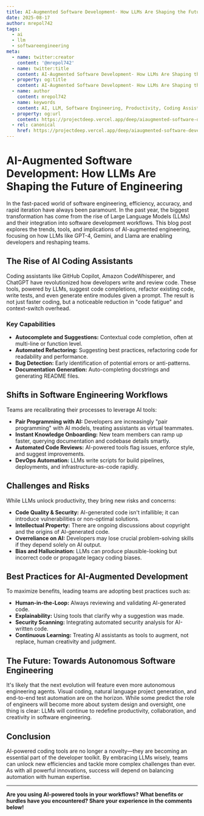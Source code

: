 ```yaml
---
title: AI-Augmented Software Development- How LLMs Are Shaping the Future of Engineering
date: 2025-08-17
author: mrepol742
tags:
  - ai
  - llm
  - softwareengineering
meta:
  - name: twitter:creator
    content: '@mrepol742'
  - name: twitter:title
    content: AI-Augmented Software Development- How LLMs Are Shaping the Future of Engineering
  - property: og:title
    content: AI-Augmented Software Development- How LLMs Are Shaping the Future of Engineering
  - name: author
    content: mrepol742
  - name: keywords
    content: AI, LLM, Software Engineering, Productivity, Coding Assistants, DevOps
  - property: og:url
    content: https://projectdeep.vercel.app/deep/aiaugmented-software-development-how-llms-are-shaping-the-future-of-engineering/
  - rel: canonical
    href: https://projectdeep.vercel.app/deep/aiaugmented-software-development-how-llms-are-shaping-the-future-of-engineering/
---
```


# AI-Augmented Software Development: How LLMs Are Shaping the Future of Engineering

In the fast-paced world of software engineering, efficiency, accuracy, and rapid iteration have always been paramount. In the past year, the biggest transformation has come from the rise of Large Language Models (LLMs) and their integration into software development workflows. This blog post explores the trends, tools, and implications of AI-augmented engineering, focusing on how LLMs like GPT-4, Gemini, and Llama are enabling developers and reshaping teams.

## The Rise of AI Coding Assistants

Coding assistants like GitHub Copilot, Amazon CodeWhisperer, and ChatGPT have revolutionized how developers write and review code. These tools, powered by LLMs, suggest code completions, refactor existing code, write tests, and even generate entire modules given a prompt. The result is not just faster coding, but a noticeable reduction in "code fatigue" and context-switch overhead.

### Key Capabilities
- **Autocomplete and Suggestions:** Contextual code completion, often at multi-line or function level.
- **Automated Refactoring:** Suggesting best practices, refactoring code for readability and performance.
- **Bug Detection:** Early identification of potential errors or anti-patterns.
- **Documentation Generation:** Auto-completing docstrings and generating README files.

## Shifts in Software Engineering Workflows

Teams are recalibrating their processes to leverage AI tools:

- **Pair Programming with AI:** Developers are increasingly "pair programming" with AI models, treating assistants as virtual teammates.
- **Instant Knowledge Onboarding:** New team members can ramp up faster, querying documentation and codebase details smartly.
- **Automated Code Reviews:** AI-powered tools flag issues, enforce style, and suggest improvements.
- **DevOps Automation:** LLMs write scripts for build pipelines, deployments, and infrastructure-as-code rapidly.

## Challenges and Risks

While LLMs unlock productivity, they bring new risks and concerns:

- **Code Quality & Security:** AI-generated code isn't infallible; it can introduce vulnerabilities or non-optimal solutions.
- **Intellectual Property:** There are ongoing discussions about copyright and the origins of AI-generated code.
- **Overreliance on AI:** Developers may lose crucial problem-solving skills if they depend solely on AI output.
- **Bias and Hallucination:** LLMs can produce plausible-looking but incorrect code or propagate legacy coding biases.

## Best Practices for AI-Augmented Development

To maximize benefits, leading teams are adopting best practices such as:

- **Human-in-the-Loop:** Always reviewing and validating AI-generated code.
- **Explainability:** Using tools that clarify why a suggestion was made.
- **Security Scanning:** Integrating automated security analysis for AI-written code.
- **Continuous Learning:** Treating AI assistants as tools to augment, not replace, human creativity and judgment.

## The Future: Towards Autonomous Software Engineering

It's likely that the next evolution will feature even more autonomous engineering agents. Visual coding, natural language project generation, and end-to-end test automation are on the horizon. While some predict the role of engineers will become more about system design and oversight, one thing is clear: LLMs will continue to redefine productivity, collaboration, and creativity in software engineering.

## Conclusion

AI-powered coding tools are no longer a novelty—they are becoming an essential part of the developer toolkit. By embracing LLMs wisely, teams can unlock new efficiencies and tackle more complex challenges than ever. As with all powerful innovations, success will depend on balancing automation with human expertise.

---

**Are you using AI-powered tools in your workflows? What benefits or hurdles have you encountered? Share your experience in the comments below!**
